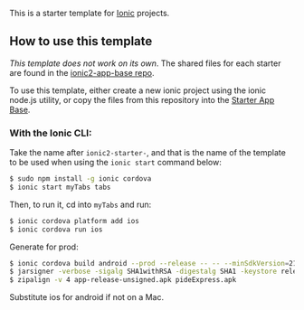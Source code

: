 This is a starter template for [Ionic](http://ionicframework.com/docs/) projects.

## How to use this template

*This template does not work on its own*. The shared files for each starter are found in the [ionic2-app-base repo](https://github.com/ionic-team/ionic2-app-base).

To use this template, either create a new ionic project using the ionic node.js utility, or copy the files from this repository into the [Starter App Base](https://github.com/ionic-team/ionic2-app-base).

### With the Ionic CLI:

Take the name after `ionic2-starter-`, and that is the name of the template to be used when using the `ionic start` command below:

```bash
$ sudo npm install -g ionic cordova
$ ionic start myTabs tabs
```

Then, to run it, cd into `myTabs` and run:

```bash
$ ionic cordova platform add ios
$ ionic cordova run ios
```

Generate for prod:

```bash
$ ionic cordova build android --prod --release -- -- --minSdkVersion=21
$ jarsigner -verbose -sigalg SHA1withRSA -digestalg SHA1 -keystore release-key-pideExpress.keystore app-release-unsigned.apk pideExpress
$ zipalign -v 4 app-release-unsigned.apk pideExpress.apk
```

Substitute ios for android if not on a Mac.

